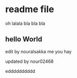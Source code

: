 # readme file
oh lalala bla bla bla
## hello World

edit by nouralsakka me you hay

updated by nour02468

edddddddddd
